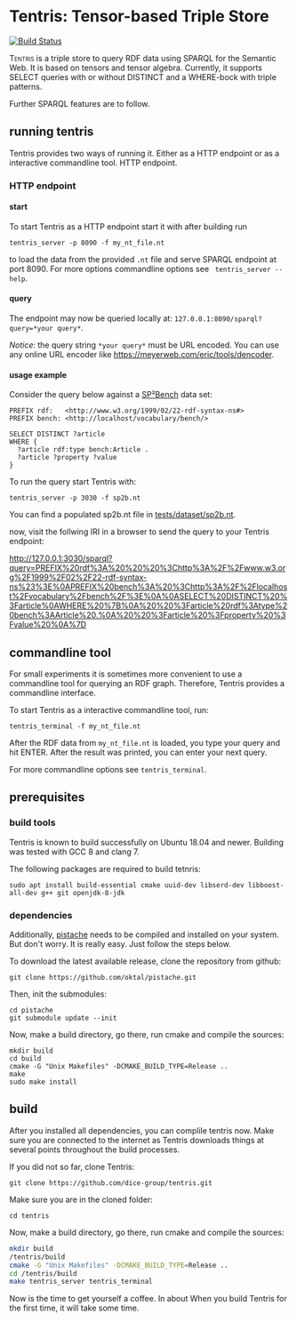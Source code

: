 # Tentris: Tensor-based Triple Store

[![Build Status](https://travis-ci.com/dice-group/tnt.svg?branch=development)](https://travis-ci.com/dice-group/tnt)

<span style="font-variant:small-caps;">Tentris</span> is a triple store to query RDF data using SPARQL for the Semantic Web. 
It is based on tensors and tensor algebra. 
Currently, it supports SELECT queries with or without DISTINCT and a WHERE-bock with triple patterns.

Further SPARQL features are to follow.   

## running tentris 
Tentris provides two ways of running it. Either as a HTTP endpoint or as a interactive commandline tool. 
HTTP endpoint.
### HTTP endpoint
#### start
To start Tentris as a HTTP endpoint start it with
after building run
```
tentris_server -p 8090 -f my_nt_file.nt
```
to load the data from the provided `.nt` file and serve SPARQL endpoint at port 8090. 
For more options commandline options see ` tentris_server --help`. 

#### query
The endpoint may now be queried locally at: `127.0.0.1:8090/sparql?query=*your query*`. 

*Notice*: the query string `*your query*` must be URL encoded. 
You can use any online URL encoder like <https://meyerweb.com/eric/tools/dencoder>.   

#### usage example

Consider the query below against a [SP²Bench](http://dbis.informatik.uni-freiburg.de/forschung/projekte/SP2B/) data set:
``` 
PREFIX rdf:   <http://www.w3.org/1999/02/22-rdf-syntax-ns#>
PREFIX bench: <http://localhost/vocabulary/bench/>

SELECT DISTINCT ?article
WHERE {
  ?article rdf:type bench:Article .
  ?article ?property ?value 
}
```

To run the query start Tentris with: 
```
tentris_server -p 3030 -f sp2b.nt 
```
You can find a populated sp2b.nt file in [tests/dataset/sp2b.nt](tests/dataset/sp2b.nt).

now, visit the follwing IRI in a browser to send the query to your Tentris endpoint:

<http://127.0.0.1:3030/sparql?query=PREFIX%20rdf%3A%20%20%20%3Chttp%3A%2F%2Fwww.w3.org%2F1999%2F02%2F22-rdf-syntax-ns%23%3E%0APREFIX%20bench%3A%20%3Chttp%3A%2F%2Flocalhost%2Fvocabulary%2Fbench%2F%3E%0A%0ASELECT%20DISTINCT%20%3Farticle%0AWHERE%20%7B%0A%20%20%3Farticle%20rdf%3Atype%20bench%3AArticle%20.%0A%20%20%3Farticle%20%3Fproperty%20%3Fvalue%20%0A%7D>

## commandline tool

For small experiments it is sometimes more convenient to use a commandline tool for querying an RDF graph. 
Therefore, Tentris provides a commandline interface.  

To start Tentris as a interactive commandline tool, run:
```
tentris_terminal -f my_nt_file.nt
```

After the RDF data from `my_nt_file.nt` is loaded, you type your query and hit ENTER. After the result was printed, you can enter your next query. 

For more commandline options see `tentris_terminal`.

## prerequisites

### build tools

Tentris is known to build successfully on Ubuntu 18.04 and newer. 
Building was tested with GCC 8 and clang 7.

The following packages are required to build tetnris:
```
sudo apt install build-essential cmake uuid-dev libserd-dev libboost-all-dev g++ git openjdk-8-jdk
```

### dependencies

Additionally, [pistache](https://github.com/oktal/pistache) needs to be compiled and installed on your system.
But don't worry. It is really easy. Just follow the steps below.

To download the latest available release, clone the repository from github:
```
git clone https://github.com/oktal/pistache.git
```
Then, init the submodules:
```
cd pistache
git submodule update --init
```
Now, make a build directory, go there, run cmake and compile the sources:
```
mkdir build
cd build
cmake -G "Unix Makefiles" -DCMAKE_BUILD_TYPE=Release ..
make
sudo make install
```
## build
After you installed all dependencies, you can complile tentris now. 
Make sure you are connected to the internet as Tentris downloads things at several points throughout the build processes.

If you did not so far, clone Tentris:
```
git clone https://github.com/dice-group/tentris.git
```
Make sure you are in the cloned folder:
```
cd tentris
```
Now, make a build directory, go there, run cmake and compile the sources: 
```bash
mkdir build 
/tentris/build
cmake -G "Unix Makefiles" -DCMAKE_BUILD_TYPE=Release .. 
cd /tentris/build
make tentris_server tentris_terminal
```
Now is the time to get yourself a coffee. In about 
When you build Tentris for the first time, it will take some time. 
